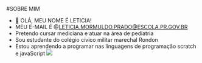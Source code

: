 #SOBRE MIM

- :woman: OLÁ, MEU NOME É LETICIA! 
- MEU E-MAIL É @LETICIA.MORMULDO.PRADO@ESCOLA.PR.GOV.BR
- Pretendo cursar mediciana e atuar na área de pediatria
- Sou estudante do colégio cívico militar marechal Rondon
- Estou aprendendo a programar nas linguagens de programação scratch e javaScript
![](https://img.shields.io/badge/Scratch-4D97FF?style=for-the-badge&logo=Scratch&logoColor=white)
